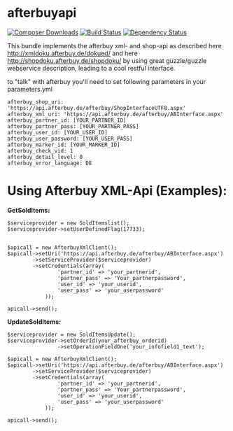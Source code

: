 afterbuyapi
==========
[![Composer Downloads](https://poser.pugx.org/asgoodasnu/afterbuyapi/d/total.png)](https://packagist.org/packages/asgoodasnu/afterbuyapi) [![Build Status](https://travis-ci.org/asgoodasnu/afterbuyapi.png?branch=master)](https://travis-ci.org/asgoodasnu/afterbuyapi) [![Dependency Status](https://www.versioneye.com/user/projects/535e7341fe0d0734a30001c1/badge.png)](https://www.versioneye.com/user/projects/535e7341fe0d0734a30001c1)

This bundle implements the afterbuy xml- and shop-api as described here http://xmldoku.afterbuy.de/dokued/ and here http://shopdoku.afterbuy.de/shopdoku/
by using great guzzle/guzzle webservice description, leading to a cool restful interface.

to "talk" with afterbuy you'll need to set following parameters in your parameters.yml

    afterbuy_shop_uri: 'https://api.afterbuy.de/afterbuy/ShopInterfaceUTF8.aspx'
    afterbuy_xml_uri: 'https://api.afterbuy.de/afterbuy/ABInterface.aspx'
    afterbuy_partner_id: [YOUR_PARTNER_ID]
    afterbuy_partner_pass: [YOUR_PARTNER_PASS]
    afterbuy_user_id: [YOUR_USER_ID]
    afterbuy_user_password: [YOUR_USER_PASS]
    afterbuy_marker_id: [YOUR_MARKER_ID]
    afterbuy_check_vid: 1
    afterbuy_detail_level: 0
    afterbuy_error_language: DE




Using Afterbuy XML-Api (Examples):
==================================



<b>GetSoldItems:</b>

    $serviceprovider = new SoldItemslist();
    $serviceprovider->setUserDefinedFlag(17733);


    $apicall = new AfterbuyXmlClient();
    $apicall->setUri('https://api.afterbuy.de/afterbuy/ABInterface.aspx')
            ->setServiceProvider($serviceprovider)
            ->setCredentials(array(
                    'partner_id' => 'your_partnerid',
                    'partner_pass' => 'Your_partnerpassword',
                    'user_id' => 'your_userid',
                    'user_pass' => 'your_userpassword'
                ));
    
    apicall->send();





<b>UpdateSoldItems:</b>

    $serviceprovider = new SoldItemsUpdate();
    $serviceprovider->setOrderId(your_afterbuy_orderid)
                    ->setOperationFieldOne('your_infofield1_text');
    
    $apicall = new AfterbuyXmlClient();
    $apicall->setUri('https://api.afterbuy.de/afterbuy/ABInterface.aspx')
            ->setServiceProvider($serviceprovider)
            ->setCredentials(array(
                    'partner_id' => 'your_partnerid',
                    'partner_pass' => 'Your_partnerpassword',
                    'user_id' => 'your_userid',
                    'user_pass' => 'your_userpassword'
                ));
    
    apicall->send();